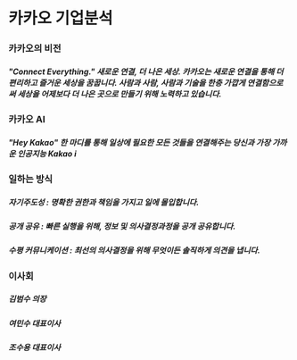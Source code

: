 # 카카오 기업분석
### 카카오의 비전
##### "Connect Everything." 새로운 연결, 더 나은 세상. 카카오는 새로운 연결을 통해 더 편리하고 즐거운 세상을 꿈꿉니다. 사람과 사람, 사람과 기술을 한층 가깝게 연결함으로써 세상을 어제보다 더 나은 곳으로 만들기 위해 노력하고 있습니다.

### 카카오 AI
##### "Hey Kakao" 한 마디를 통해 일상에 필요한 모든 것들을 연결해주는 당신과 가장 가까운 인공지능 Kakao i

### 일하는 방식
##### 자기주도성 : 명확한 권한과 책임을 가지고 일에 몰입합니다.
##### 공개 공유 : 빠른 실행을 위해, 정보 및 의사결정과정을 공개 공유합니다.
##### 수평 커뮤니케이션 : 최선의 의사결정을 위해 무엇이든 솔직하게 의견을 냅니다.

### 이사회
##### 김범수 의장
##### 여민수 대표이사
##### 조수용 대표이사
